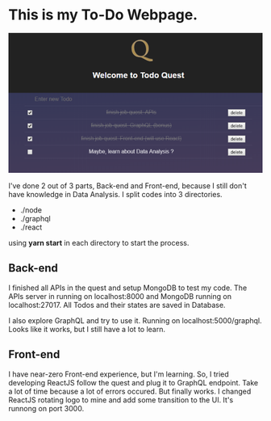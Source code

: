 This is my To-Do Webpage. 
===

![My Very First React App!](/job-quest.png)

I've done 2 out of 3 parts, Back-end and Front-end, because I still don't have knowledge in Data Analysis. I split codes into 3 directories. 
- ./node
- ./graphql
- ./react

using **yarn start** in each directory to start the process.

Back-end
---
I finished all APIs in the quest and setup MongoDB to test my code. The APIs server in running on localhost:8000 and MongoDB running on localhost:27017. All Todos and their states are saved in Database.

I also explore GraphQL and try to use it. Running on localhost:5000/graphql. Looks like it works, but I still have a lot to learn.

Front-end
---
I have near-zero Front-end experience, but I'm learning. So, I tried developing ReactJS follow the quest and plug it to GraphQL endpoint. Take a lot of time because a lot of errors occured. But finally works. I changed ReactJS rotating logo to mine and add some transition to the UI. It's runnong on port 3000.

